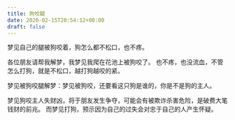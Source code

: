 ```yaml
---
title: 狗咬腿
date: 2020-02-15T20:54:12+08:00
draft: false
---
```


梦见自己的腿被狗咬着，狗怎么都不松口，也不疼。



各位朋友请帮我解梦，我梦见我爬在花池上被狗咬了。
也不疼，也没流血，不管怎么打狗，就是不松口，越打狗越咬的紧。



梦见被狗咬腿解梦：梦见被狗咬，还要看这只狗是谁的，你是不是狗的主人。



梦见狗咬主人失财凶，将于朋友发生争夺，可能会有被欺诈杀害危险，是破费大笔钱财的前兆。
而梦见打狗，预示因为自己的过失会对忠于自己的人产生怀疑。
